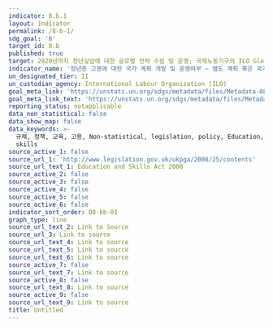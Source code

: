 ```yaml
---
indicator: 8.b.1
layout: indicator
permalink: /8-b-1/
sdg_goal: '8'
target_id: 8.b
published: true
target: 2020년까지 청년실업에 대한 글로벌 전략 수립 및 운영; 국제노동기구의 ILO Global Jobs Pact 이행
indicator_name: '청년층 고용에 대한 국가 계획 개발 및 운영여부 – 별도 계획 혹은 국가 계획의 일부 인지 여부 '
un_designated_tier: II
un_custodian_agency: International Labour Organization (ILO)
goal_meta_link: 'https://unstats.un.org/sdgs/metadata/files/Metadata-08-0b-01.pdf'
goal_meta_link_text: 'https://unstats.un.org/sdgs/metadata/files/Metadata-08-0b-01.pdf'
reporting_status: notapplicable
data_non_statistical: false
data_show_map: false
data_keywords: >-
  규제, 정책, 교육, 고용, Non-statistical, legislation, policy, Education, Employment,
  skills
source_active_1: false
source_url_1: 'http://www.legislation.gov.uk/ukpga/2008/25/contents'
source_url_text_1: Education and Skills Act 2008
source_active_2: false
source_active_3: false
source_active_4: false
source_active_5: false
source_active_6: false
indicator_sort_order: 08-bb-01
graph_type: line
source_url_text_2: Link to Source
source_url_3: Link to source
source_url_text_4: Link to source
source_url_text_5: Link to source
source_url_text_6: Link to source
source_active_7: false
source_url_text_7: Link to source
source_active_8: false
source_url_text_8: Link to source
source_active_9: false
source_url_text_9: Link to source
title: Untitled
---
```

